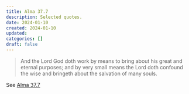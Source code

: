 ```yaml
---
title: Alma 37.7
description: Selected quotes.
date: 2024-01-10
created: 2024-01-10
updated: 
categories: []
draft: false
---
```


> And the Lord God doth work by means to bring about his great and eternal purposes; and by very small means the Lord doth confound the wise and bringeth about the salvation of many souls.

See [Alma 37.7](https://www.churchofjesuschrist.org/study/scriptures/bofm/alma/37?id=p7&lang=eng#p7)
